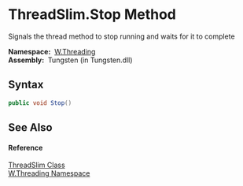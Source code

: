 ThreadSlim.Stop Method
======================
   Signals the thread method to stop running and waits for it to complete

  **Namespace:**  [W.Threading][1]  
  **Assembly:**  Tungsten (in Tungsten.dll)

Syntax
------

```csharp
public void Stop()
```


See Also
--------

#### Reference
[ThreadSlim Class][2]  
[W.Threading Namespace][1]  

[1]: ../README.md
[2]: README.md